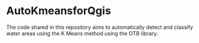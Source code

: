 # AutoKmeansforQgis
The code shared in this repository aims to automatically detect and classify water areas using the K Means method using the OTB library.
